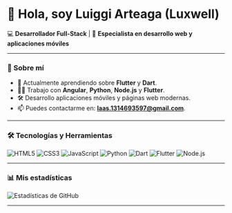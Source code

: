 # 👋 Hola, soy Luiggi Arteaga (Luxwell) 

💻 **Desarrollador Full-Stack** | 📱 **Especialista en desarrollo web y aplicaciones móviles**

---

### 🚀 Sobre mí

- 🌱 Actualmente aprendiendo sobre **Flutter** y **Dart**.
- 👨‍💻 Trabajo con **Angular**, **Python**, **Node.js** y **Flutter**.
- 🛠️ Desarrollo aplicaciones móviles y páginas web modernas.
- 📫 Puedes contactarme en: **laas.1314693597@gmail.com**.

---

### 🛠️ Tecnologías y Herramientas

![HTML5](https://img.shields.io/badge/-HTML5-E34F26?style=flat&logo=html5&logoColor=white)
![CSS3](https://img.shields.io/badge/-CSS3-1572B6?style=flat&logo=css3)
![JavaScript](https://img.shields.io/badge/-JavaScript-F7DF1E?style=flat&logo=javascript&logoColor=black)
![Python](https://img.shields.io/badge/-Python-3776AB?style=flat&logo=python&logoColor=white)
![Dart](https://img.shields.io/badge/-Dart-0175C2?style=flat&logo=dart&logoColor=white)
![Flutter](https://img.shields.io/badge/-Flutter-02569B?style=flat&logo=flutter&logoColor=white)
![Node.js](https://img.shields.io/badge/-Node.js-339933?style=flat&logo=node.js&logoColor=white)

---

### 📊 Mis estadísticas

![Estadísticas de GitHub](https://github-readme-stats.vercel.app/api?username=Luxtar90&show_icons=true&theme=radical)

---

